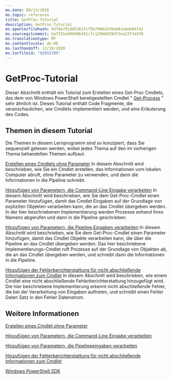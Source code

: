 ```yaml
---
ms.date: 09/13/2016
ms.topic: reference
title: GetProc-Tutorial
description: GetProc-Tutorial
ms.openlocfilehash: 9379e791dd5361fcf5b79061bf0a601ebeb84f42
ms.sourcegitcommit: ba7315a496986451cfc1296b659d73ea2373d3f0
ms.translationtype: MT
ms.contentlocale: de-DE
ms.lasthandoff: 12/10/2020
ms.locfileid: "92652789"
---
```

# <a name="getproc-tutorial"></a>GetProc-Tutorial

Dieser Abschnitt enthält ein Tutorial zum Erstellen eines Get-Proc Cmdlets, das dem von Windows PowerShell bereitgestellten Cmdlet " [Get-Process](/powershell/module/Microsoft.PowerShell.Management/Get-Process) " sehr ähnlich ist. Dieses Tutorial enthält Code Fragmente, die veranschaulichen, wie Cmdlets implementiert werden, und eine Erläuterung des Codes.

## <a name="topics-in-this-tutorial"></a>Themen in diesem Tutorial

Die Themen in diesem Lernprogramm sind so konzipiert, dass Sie sequenziell gelesen werden, wobei jedes Thema auf den im vorherigen Thema behandelten Themen aufbaut.

[Erstellen eines Cmdlets ohne Parameter](./creating-a-cmdlet-without-parameters.md) In diesem Abschnitt wird beschrieben, wie Sie ein Cmdlet erstellen, das Informationen vom lokalen Computer abruft, ohne Parameter zu verwenden, und dann die Informationen in die Pipeline schreibt.

[Hinzufügen von Parametern, die Command-Line Eingabe verarbeiten](./adding-parameters-that-process-command-line-input.md) In diesem Abschnitt wird beschrieben, wie Sie dem Get-Proc-Cmdlet einen Parameter hinzufügen, damit das Cmdlet Eingaben auf der Grundlage von expliziten Objekten verarbeiten kann, die an das Cmdlet übergeben werden. In der hier beschriebenen Implementierung werden Prozesse anhand ihres Namens abgerufen und dann in die Pipeline geschrieben.

[Hinzufügen von Parametern, die Pipeline Eingaben verarbeiten](./adding-parameters-that-process-pipeline-input.md) In diesem Abschnitt wird beschrieben, wie Sie dem Get-Proc-Cmdlet einen Parameter hinzufügen, damit das Cmdlet Objekte verarbeiten kann, die über die Pipeline an das Cmdlet übergeben werden. Das hier beschriebene Implementierungs-Cmdlet ruft Prozesse auf der Grundlage von Objekten ab, die an das Cmdlet übergeben werden, und schreibt dann die Informationen in die Pipeline.

[Hinzufügen der Fehlerberichterstattung für nicht abschließende Informationen zum Cmdlet](./adding-non-terminating-error-reporting-to-your-cmdlet.md) In diesem Abschnitt wird beschrieben, wie einem Cmdlet eine nicht abschließende Fehlerberichterstattung hinzugefügt wird. Die hier beschriebene Implementierung erkennt nicht abschließende Fehler, die bei der Verarbeitung von Eingaben auftreten, und schreibt einen Fehler Daten Satz in den Fehler Datenstrom.

## <a name="see-also"></a>Weitere Informationen

[Erstellen eines Cmdlet ohne Parameter](./creating-a-cmdlet-without-parameters.md)

[Hinzufügen von Parametern, die Command-Line Eingabe verarbeiten](./adding-parameters-that-process-command-line-input.md)

[Hinzufügen von Parametern, die Pipelineeingaben verarbeiten](./adding-parameters-that-process-pipeline-input.md)

[Hinzufügen der Fehlerberichterstattung für nicht abschließende Informationen zum Cmdlet](./adding-non-terminating-error-reporting-to-your-cmdlet.md)

[Windows PowerShell SDK](../windows-powershell-reference.md)
